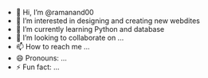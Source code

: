 - 👋 Hi, I’m @ramanand00
- 👀 I’m interested in designing and creating new webdites
- 🌱 I’m currently learning Python and database
- 💞️ I’m looking to collaborate on ...
- 📫 How to reach me ...
- 😄 Pronouns: ...
- ⚡ Fun fact: ...

<!---
ramanand00/ramanand00 is a ✨ special ✨ repository because its `README.md` (this file) appears on your GitHub profile.
You can click the Preview link to take a look at your changes.
--->
